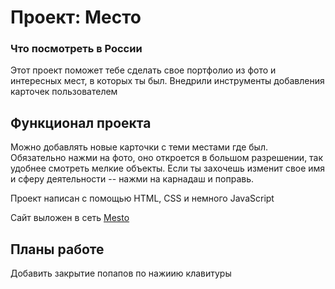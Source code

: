 # Проект: Место

### Что посмотреть в России

Этот проект поможет тебе сделать свое портфолио из фото и интересных мест, в которых ты был.
Внедрили инструменты добавления карточек пользователем

## Функционал проекта
Можно добавлять новые карточки с теми местами где был. Обязательно нажми на фото, оно откроется в большом разрешении, так удобнее смотреть мелкие объекты. Если ты захочешь изменит свое имя и сферу деятельности -- нажми на карнадаш и поправь. 

Проект написан с помощью HTML, CSS и немного JavaScript


Сайт выложен в сеть [Mesto](https://semagog.github.io/mesto/)

## Планы работе
Добавить закрытие попапов по нажиию клавитуры 
